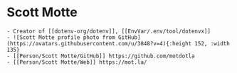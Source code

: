 # Scott Motte
	- Creator of [[dotenv-org/dotenv]], [[EnvVar/.env/tool/dotenvx]]
	- ![Scott Motte profile photo from GitHub](https://avatars.githubusercontent.com/u/3848?v=4){:height 152, :width 135}
	- [[Person/Scott Motte/GitHub]] https://github.com/motdotla
	- [[Person/Scott Motte/Web]] https://mot.la/